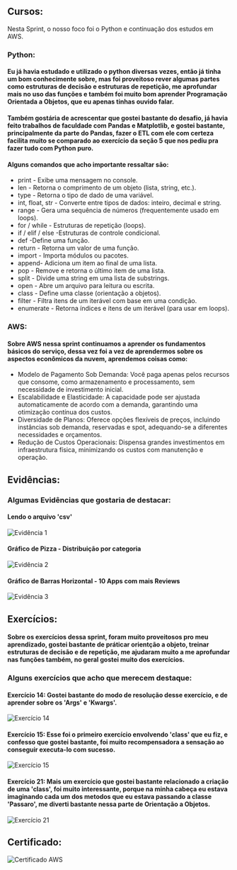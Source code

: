 ## Cursos:

Nesta Sprint, o nosso foco foi o Python e continuação dos estudos em AWS.

### Python:
#### Eu já havia estudado e utilizado o python diversas vezes, então já tinha um bom conhecimente sobre, mas foi proveitoso rever algumas partes como estruturas de decisão e estruturas de repetição, me aprofundar mais no uso das funções e também foi muito bom aprender Programação Orientada a Objetos, que eu apenas tinhas ouvido falar.
#### Também gostária de acrescentar que gostei bastante do desafio, já havia feito trabalhos de faculdade com Pandas e Matplotlib, e gostei bastante, principalmente da parte do Pandas, fazer o ETL com ele com certeza facilita muito se comparado ao exercício da seção 5 que nos pediu pra fazer tudo com Python puro.

#### Alguns comandos que acho importante ressaltar são:
* print - Exibe uma mensagem no console.
* len - Retorna o comprimento de um objeto (lista, string, etc.).
* type - Retorna o tipo de dado de uma variável.
* int, float, str - Converte entre tipos de dados: inteiro, decimal e string.
* range - Gera uma sequência de números (frequentemente usado em loops).
* for / while - Estruturas de repetição (loops).
* if / elif / else -Estruturas de controle condicional.
* def -Define uma função.
* return - Retorna um valor de uma função.
* import - Importa módulos ou pacotes.
* append- Adiciona um item ao final de uma lista.
* pop - Remove e retorna o último item de uma lista.
* split - Divide uma string em uma lista de substrings.
* open - Abre um arquivo para leitura ou escrita.
* class - Define uma classe (orientação a objetos).
* filter - Filtra itens de um iterável com base em uma condição.
* enumerate - Retorna índices e itens de um iterável (para usar em loops).

### AWS:
#### Sobre AWS nessa sprint continuamos a aprender os fundamentos básicos do serviço, dessa vez foi a vez de aprendermos sobre os aspectos econômicos da nuvem, aprendemos coisas como:
* Modelo de Pagamento Sob Demanda: Você paga apenas pelos recursos que consome, como armazenamento e processamento, sem necessidade de investimento inicial.
* Escalabilidade e Elasticidade: A capacidade pode ser ajustada automaticamente de acordo com a demanda, garantindo uma otimização contínua dos custos.
* Diversidade de Planos: Oferece opções flexíveis de preços, incluindo instâncias sob demanda, reservadas e spot, adequando-se a diferentes necessidades e orçamentos.
* Redução de Custos Operacionais: Dispensa grandes investimentos em infraestrutura física, minimizando os custos com manutenção e operação.

## Evidências:
### Algumas Evidências que gostaria de destacar:
#### Lendo o arquivo 'csv'
![Evidência 1](https://github.com/user-attachments/assets/bc8986b9-180d-403d-8f67-6b732a341626)
#### Gráfico de Pizza - Distribuição por categoria
![Evidência 2](https://github.com/user-attachments/assets/4c103b05-2b1e-4c23-b090-4f2431e5e262)
#### Gráfico de Barras Horizontal - 10 Apps com mais Reviews
![Evidência 3](https://github.com/user-attachments/assets/52fb21cf-3ee3-4c63-84f0-5df5e39e309d)


## Exercícios:
#### Sobre os exercícios dessa sprint, foram muito proveitosos pro meu aprendizado, gostei bastante de práticar orientção a objeto, treinar estruturas de decisão e de repetição, me ajudaram muito a me aprofundar nas funções também, no geral gostei muito dos exercícios.

### Alguns exercícios que acho que merecem destaque:
#### Exercício 14: Gostei bastante do modo de resolução desse exercício, e de aprender sobre os 'Args' e 'Kwargs'.
![Exercício 14](https://github.com/user-attachments/assets/89780a72-4b38-4232-b161-009ad70d1ca6)

#### Exercício 15: Esse foi o primeiro exercício envolvendo 'class' que eu fiz, e confesso que gostei bastante, foi muito recompensadora a sensação ao conseguir executa-lo com sucesso.
![Exercício 15](https://github.com/user-attachments/assets/ba509cac-f8b0-4d34-a222-59f2bbd6e04d)

#### Exercício 21: Mais um exercício que gostei bastante relacionado a criação de uma 'class', foi muito interessante, porque na minha cabeça eu estava imaginando cada um dos metodos que eu estava passando a classe 'Passaro', me diverti bastante nessa parte de Orientação a Objetos.
![Exercício 21](https://github.com/user-attachments/assets/6e56d6bb-f1ef-461c-b0e8-4071cacdc482)



## Certificado:
![Certificado AWS](https://github.com/user-attachments/assets/54ec70c3-b493-4626-a152-4bf3a3db0435)





